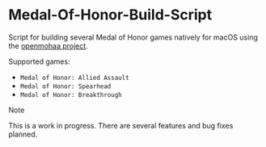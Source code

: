 # Medal-Of-Honor-Build-Script
Script for building several Medal of Honor games natively for macOS using the [openmohaa project](https://github.com/openmoh/openmohaa).

Supported games: 
- `Medal of Honor: Allied Assault`	
- `Medal of Honor: Spearhead`
- `Medal of Honor: Breakthrough`

> [!NOTE]
> This is a work in progress. There are several features and bug fixes planned.  
